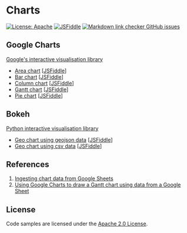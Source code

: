 # Charts

[![License: Apache](https://img.shields.io/badge/License-Apache-yellow.svg?labelColor=darkslategray)](https://www.apache.org/licenses/LICENSE-2.0.html)
[![JSFiddle](https://img.shields.io/badge/-View%20on%20JSFiddle-purple.svg?logo=jsfiddle&labelColor=black&logoColor=white)](https://jsfiddle.net/user/nithiya)
[![Markdown link checker GitHub issues](https://img.shields.io/github/issues/nmstreethran/charts/link%20checker?color=limegreen&label=Link%20checker%20issues&labelColor=darkslategray)](https://github.com/nmstreethran/charts/issues?q=is%3Aissue+is%3Aopen+label%3A%22link+checker%22)

## Google Charts

[Google's interactive visualisation library](https://developers.google.com/chart)

- [Area chart](charts/google/areachart.html) [[JSFiddle](https://jsfiddle.net/nithiya/yt7ab0Lo/)]
- [Bar chart](charts/google/barchart.html) [[JSFiddle](https://jsfiddle.net/nithiya/qxcpz345/)]
- [Column chart](charts/google/columnchart.html) [[JSFiddle](https://jsfiddle.net/nithiya/df0bmjt1/)]
- [Gantt chart](charts/google/ganttchart.html) [[JSFiddle](https://jsfiddle.net/nithiya/s2kye3md/)]
- [Pie chart](charts/google/piechart.html) [[JSFiddle](https://jsfiddle.net/nithiya/nm5pgksj/)]

## Bokeh

[Python interactive visualisation library](https://docs.bokeh.org/en/latest/index.html)

- [Geo chart using geojson data](charts/bokeh/geomap-geojson.html) [[JSFiddle](https://jsfiddle.net/nithiya/Lj7fxs4k/)]
- [Geo chart using csv data](charts/bokeh/geomap.html) [[JSFiddle](https://jsfiddle.net/nithiya/7rwo1z59/)]

## References

1. [Ingesting chart data from Google Sheets](https://developers.google.com/chart/interactive/docs/spreadsheets)
2. [Using Google Charts to draw a Gantt chart using data from a Google Sheet](https://stackoverflow.com/questions/42332424/how-can-i-use-google-charts-to-draw-a-gantt-chart-using-data-from-a-google-sheet)

## License

Code samples are licensed under the [Apache 2.0 License](https://www.apache.org/licenses/LICENSE-2.0.html).
